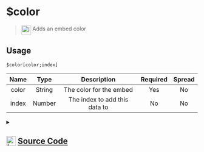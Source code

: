 # $color
> <img align="top" src="https://upload.wikimedia.org/wikipedia/commons/thumb/e/e4/Infobox_info_icon.svg/160px-Infobox_info_icon.svg.png?20150409153300" alt="image" width="25" height="auto"> Adds an embed color
## Usage
```
$color[color;index]
```
| Name | Type | Description | Required | Spread
| :---: | :---: | :---: | :---: | :---: |
color | String | The color for the embed | Yes | No
index | Number | The index to add this data to | No | No
<details>
<summary>
    
## <img align="top" src="https://cdn4.iconfinder.com/data/icons/iconsimple-logotypes/512/github-512.png" alt="image" width="25" height="auto">  [Source Code](https://github.com/tryforge/ForgeScript-V2/blob/main/src/native/color.ts)
    
</summary>
    
```ts
import { ColorResolvable } from "discord.js"
import { ArgType, NativeFunction, Return } from "../structures"

export default new NativeFunction({
    name: "$color",
    description: "Adds an embed color",
    unwrap: true,
    args: [
        {
            name: "color",
            description: "The color for the embed",
            required: true,
            type: ArgType.String,
            rest: false
        },
        {
            name: "index",
            description: "The index to add this data to",
            rest: false,
            type: ArgType.Number
        }
    ],
    brackets: true,
    execute(ctx, [ color, index ]) {
        ctx.container.embed((index ?? 1) - 1).setColor(color as ColorResolvable)
        return Return.success()
    },
})
```
    
</details>